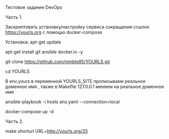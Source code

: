 Тестовое задание DevOps

Часть 1.

Заскриптовать установку/настройку сервиса сокращения ссылок https://yourls.org с помощю docker-compose

Установка:
apt-get update

apt-get install git ansible docker.io -y

git clone https://github.com/nimble85/YOURLS.git

cd YOURLS

В env.yours в переменной YOURLS_SITE прописываем реальное доменное имя , также в Makefile 127.0.0.1 меняем на реальное доменное имя

ansible-playbook -i hosts ans.yaml --connection=local

docker-compose up -d

Часть 2.

make shorturl URL=http://yourls.org/33
